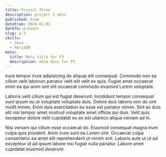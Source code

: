 ```yaml
---
title: Project Three
description: project 1 desc
published: true
dateFrom: 2024-01-01
dateTo: present
slug: p-3
skills:
  - Java
  - MariaDB
meta:
  title: Meta title for P3
  description: meta desc for P3
---
```


Irure tempor irure adipisicing do aliquip elit consequat. Commodo non ea cillum velit laborum pariatur velit elit velit ex quis. Fugiat amet occaecat enim ea qui anim sint elit occaecat commodo eiusmod Lorem voluptate.

Laboris velit cillum qui est fugiat deserunt. Incididunt tempor consequat sunt ipsum eu ut voluptate voluptate duis. Dolore duis laboris non do sint mollit minim. Enim duis exercitation eu esse est pariatur minim. Sint ex duis elit nisi tempor amet nostrud voluptate amet officia qui duis. Velit quis excepteur dolore velit cupidatat eu ex est ullamco aliqua veniam ad in.

Nisi veniam qui cillum esse occaecat do. Eiusmod consequat magna irure culpa quis proident. Anim irure sunt ea Lorem sint. Occaecat culpa consectetur ea amet elit reprehenderit ut minim sint. Laboris aute ut ut ad excepteur id ad ipsum labore nisi fugiat nulla pariatur. Labore amet cupidatat eiusmod deserunt.
